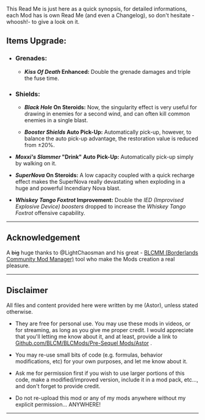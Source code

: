 This Read Me is just here as a quick synopsis, for detailed informations, each Mod has is own Read Me (and even a Changelog), so don't hesitate -whoosh!- to give a look on it.

## Items Upgrade:

- ### Grenades:

  - ***Kiss Of Death* Enhanced:** Double the grenade damages and triple the fuse time.

- ### Shields:

  - ***Black Hole* On Steroids:** Now, the singularity effect is very useful for drawing in enemies for a second wind, and can often kill common enemies in a single blast.
  
  - ***Booster Shields* Auto Pick-Up:** Automatically pick-up, however, to balance the auto pick-up advantage, the restoration value is reduced from ±20%.
 
 - ***Moxxi's Slammer* "Drink" Auto Pick-Up:** Automatically pick-up simply by walking on it.

 - ***SuperNova* On Steroids:** A low capacity coupled with a quick recharge effect makes the SuperNova really devastating when exploding in a huge and powerful Incendiary Nova blast.
 
 - ***Whiskey Tango Foxtrot* Improvement:** Double the *IED (Improvised Explosive Device) boosters* dropped to increase the *Whiskey Tango Foxtrot* offensive capability.

* * * * *
 
## Acknowledgement

A ~~big~~ huge thanks to @LightChaosman and his great - [BLCMM (Borderlands Community Mod Manager)](https://github.com/BLCM/BLCMods/wiki/Borderlands-Community-Mod-Manager) tool who make the Mods creation a real pleasure. 

 * * * * *
 
## Disclaimer

All files and content provided here were written by me (Astor), unless stated otherwise.

- They are free for personal use. You may use these mods in videos, or for streaming, as long as you give me proper credit. I would appreciate that you'll letting me know about it, and at least, provide a link to [Github.com/BLCM/BLCMods/Pre-Sequel Mods/Astor](https://github.com/BLCM/BLCMods/tree/master/Pre%20Sequel%20Mods/Astor) .

- You may re-use small bits of code (e.g. formulas, behavior modifications, etc) for your own purposes, and let me know about it. 

- Ask me for permission first if you wish to use larger portions of this code, make a modified/improved version, include it in a mod pack, etc..., and don't forget to provide credit.

- Do not re-upload this mod or any of my mods anywhere without my explicit permission... ANYWHERE!

 * * * * *
